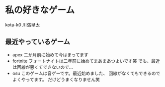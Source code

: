 # 私の好きなゲーム
 kota-k0
川満皇太

## 最近やっているゲーム

* apex
二か月前に始めて今はまってます
* fortnite
フォートナイトは二年前に始めてまあまあつよいです笑
でも、最近は回線が悪くてできないので…
* osu
このゲームは音ゲーです。最近始めました、
回線がなくてもできるのでよくやってます。
だけどうまくなりません笑